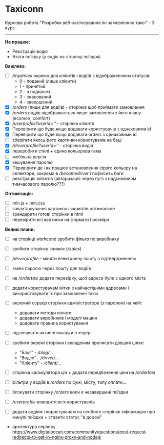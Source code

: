 # Taxiconn
Курсова робота "Розробка веб-застосування по замовленню таксі" - 3 курс

---
**Не працює:**
* Реєстрація водія
* Взяти поїздку (у водія на сторінці поїздок)

**Важливо:**
- [ ] */mydrives* окремо для клієнтів і водіїв з відображеннням статусів:
    - 0 - поданий (лише клієнти)
    - 1 - принятий
    - 2 - в подорожі
    - 3 - скасований
    - 4 - завершений 
- [x] */orders* (лише для водіїв) - сторінка щоб приймати замовлення 
- [x] */orders* водію відображається лише замовлення з його класу (ecomon, comfort)
- [x] */userprofile?userid=''* - сторінка клієнта
- [x] Перевірити що буде якщо додавати користувачів з однаковими id
- [x] Перевірити що буде якщо додавати orders з однаковими id
- [ ] зберігати якось фото картинки користувачів на беці
- [x] */driverprofile?userid=''* - сторінка водія
- [x] переробити стилі + єдина кольорова гама 
- [ ] мобільна версія
- [x] хешування паролю
- [x] Перевірити де і як працює встановлення сірого кольору на селектори, зокрема в */becomedriver* і пофіксить баги
- [ ] реєстрація клієнтів (авторизація через гугл з надсиланням тимчасового паролю???)

**Оптимізація:**
- [ ] min.js + min.css
- [ ] завантажування картинок і скриптів оптимальне
- [ ] зрендерити готові сторінки в html 
- [ ] перевірити всі картинки на формати і розміри

**Великі плани:**
- [ ] на сторінці workcond зробити фільтр по виробнику
- [ ] зробити сторінку знижок (*/sales*)
- [ ]  */driverprofile* - міняти електронну пошту з підтвердженням
- [ ] зміна паролю через пошту для водіїв
- [ ] на */ordertaxi* додати перевірку, щоб адреси були з одного міста
- [ ] додати користувачам мітки з найчастішими адресами і використовувати їх при замовленні таксі
- [ ] окремий сервер сторінки адміністратора (з паролем) на якій:
    - додавати методи оплати
    - додавати виробників і моделі машин
    - додовати правила користування
- [ ] підсвічувати активні вкладки в хедері
- [ ] зробити окремі сторінки і вкладеним прописати довший шлях:
    - "Блог" - */blog/...*
    - "Водію" - */driver/...*
    - "Клієнту" - */client/...*
- [ ] сторінка калькулятора цін + додати передбачення ціни на */ordertaxi*
- [ ] фільтри у водіїв в */orders* по сумі, місту, типу оплати...
- [ ] блокувати сторінку */orders* коли є незавершені поїздки
- [ ] */userprofile* виводити всіх користувачів
- [ ] додати водіям і користувачам на особисті сторінки інформацію про минулі поїздки + ставити статус "в дорозі"



* архітектура серверу
https://www.digitalocean.com/community/questions/post-request-redirects-to-get-in-nginx-proxy-and-nodejs